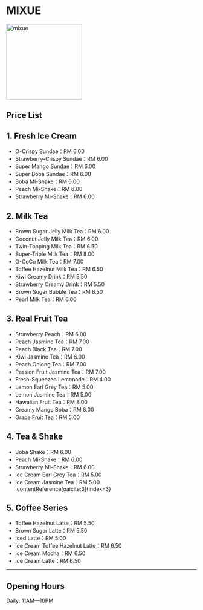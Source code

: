 ﻿# MIXUE

<img src="https://s3.tebi.io/img.xmummap.com/G_mixue.logo.png"
width="200"
height="200"
alt="mixue">

## Price List

## 1. Fresh Ice Cream

- O-Crispy Sundae：RM 6.00
- Strawberry-Crispy Sundae：RM 6.00
- Super Mango Sundae：RM 6.00
- Super Boba Sundae：RM 6.00
- Boba Mi-Shake：RM 6.00
- Peach Mi-Shake：RM 6.00
- Strawberry Mi-Shake：RM 6.00

## 2. Milk Tea

- Brown Sugar Jelly Milk Tea：RM 6.00
- Coconut Jelly Milk Tea：RM 6.00
- Twin-Topping Milk Tea：RM 6.50
- Super-Triple Milk Tea：RM 8.00
- O-CoCo Milk Tea：RM 7.00
- Toffee Hazelnut Milk Tea：RM 6.50
- Kiwi Creamy Drink：RM 5.50
- Strawberry Creamy Drink：RM 5.50
- Brown Sugar Bubble Tea：RM 6.50
- Pearl Milk Tea：RM 6.00

## 3. Real Fruit Tea

- Strawberry Peach：RM 6.00
- Peach Jasmine Tea：RM 7.00
- Peach Black Tea：RM 7.00
- Kiwi Jasmine Tea：RM 6.00
- Peach Oolong Tea：RM 7.00
- Passion Fruit Jasmine Tea：RM 7.00
- Fresh-Squeezed Lemonade：RM 4.00
- Lemon Earl Grey Tea：RM 5.00
- Lemon Jasmine Tea：RM 5.00
- Hawaiian Fruit Tea：RM 8.00
- Creamy Mango Boba：RM 8.00
- Grape Fruit Tea：RM 5.00

## 4. Tea & Shake

- Boba Shake：RM 6.00
- Peach Mi-Shake：RM 6.00
- Strawberry Mi-Shake：RM 6.00
- Ice Cream Earl Grey Tea：RM 5.00
- Ice Cream Jasmine Tea：RM 5.00  
  :contentReference[oaicite:3]{index=3}

## 5. Coffee Series

- Toffee Hazelnut Latte：RM 5.50
- Brown Sugar Latte：RM 5.50
- Iced Latte：RM 5.00
- Ice Cream Toffee Hazelnut Latte：RM 6.50
- Ice Cream Mocha：RM 6.50
- Ice Cream Latte：RM 6.50

---

## Opening Hours

Daily: 11AM—10PM
